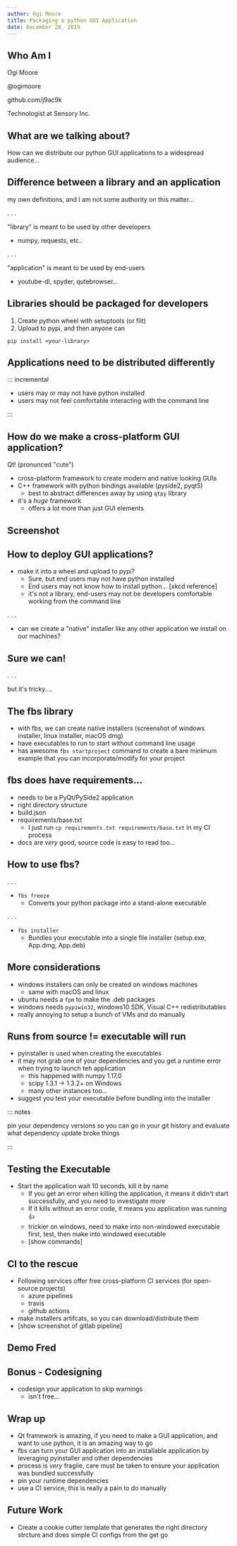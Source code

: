 ```yaml
---
author: Ogi Moore
title: Packaging a python GUI Application
date: December 28, 2019
---
```


## Who Am I

<section style="text-align: left;">

Ogi Moore

@ogimoore

github.com/j9ac9k

Technologist at Sensory Inc.

</section>

## What are we talking about?

How can we distribute our python GUI applications to a widespread audience...

## Difference between a library and an application

my own definitions, and I am not some authority on this matter...

. . .

"library" is meant to be used by other developers

  * numpy, requests, etc..

. . .

"application" is meant to be used by end-users

  * youtube-dl, spyder, qutebrowser...

## Libraries should be packaged for developers

1. Create python wheel with setuptools (or flit)
2. Upload to pypi, and then anyone can 

```
pip install <your-library>
```


## Applications need to be distributed differently

::: incremental

* users may or may not have python installed
* users may not feel comfortable interacting with the command line

:::

## How do we make a cross-platform GUI application?

Qt! (pronunced "cute")

- cross-platform framework to create modern and native looking GUIs
- C++ framework with python bindings available (pyside2, pyqt5)
  - best to abstract differences away by using `qtpy` library
- it's a _huge_ framework
  - offers a lot more than just GUI elements

## Screenshot



## How to deploy GUI applications?

- make it into a wheel and upload to pypi? 
  - Sure, but end users may not have python installed
  - End users may not know how to install python... [xkcd reference]
  - it's not a library, end-users may not be developers comfortable working from the command line

. . .

- can we create a "native" installer like any other application we install on our machines?

## Sure we can!

. . .

but it's tricky....


## The fbs library

* with fbs, we can create native installers (screenshot of windows installer, linux installer, macOS dmg)
* have executables to run to start without command line usage
* has awesome `fbs startproject` command to create a bare minimum example that you can incorporate/modify for your project

## fbs does have requirements...

* needs to be a PyQt/PySide2 application
* right directory structure
* build.json
* requirements/base.txt
  * I just run `cp requirements.txt requirements/base.txt` in my CI process
* docs are _very_ good, source code is easy to read too...

## How to use fbs?

. . .

- `fbs freeze`
  - Converts your python package into a stand-alone executable

. . .

- `fbs installer`
  - Bundles your executable into a single file installer (setup.exe, App.dmg, App.deb)

## More considerations

- windows installers can only be created on windows machines
  - same with macOS and linux 
- ubuntu needs a `fpm` to make the .deb packages
- windows needs `pypiwin32`, windows10 SDK, Visual C++ redistributables
- really annoying to setup a bunch of VMs and do manually

## Runs from source != executable will run

- pyinstaller is used when creating the executables
- it may not grab one of your dependencies and you get a runtime error when trying to launch teh application
  - this happened with numpy 1.17.0
  - scipy 1.3.1 -> 1.3.2+ on Windows
  - many other instances too...
- suggest you test your executable before bundling into the installer

::: notes

pin your dependency versions so you can go in your git history and evaluate what dependency update broke things

:::

## Testing the Executable
- Start the application wait 10 seconds, kill it by name
  - If you get an error when killing the application, it means it didn't start successfully, and you need to investigate more
  - If it kills without an error code, it means you application was running :thumbsup:
  - trickier on windows, need to make into non-windowed executable first, test, then make into windowed executable
  - [show commands]

## CI to the rescue
- Following services offer free cross-platform CI services (for open-source projects)
  - azure pipelines
  - travis
  - github actions
- make installers artifcats, so you can download/distribute them
- [show screenshot of gitlab pipeline]

## Demo Fred

## Bonus - Codesigning
- codesign your application to skip warnings
  - isn't free...

## Wrap up

- Qt framework is amazing, if you need to make a GUI application, and want to use python, it is an amazing way to go
- fbs can turn your GUI application into an installable application by leveraging pyinstaller and other dependencies
- process is _very_ fragile, care must be taken to ensure your application was bundled successfully
- pin your runtime dependencies
- use a CI service, this is really a pain to do manually

## Future Work
- Create a cookie cutter template that generates the right directory strcture and does simple CI configs from the get go